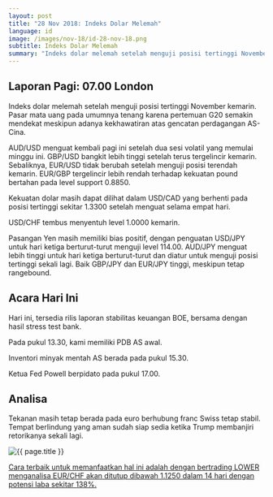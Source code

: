 ```yaml
---
layout: post
title: "28 Nov 2018: Indeks Dolar Melemah"
language: id
image: /images/nov-18/id-28-nov-18.png
subtitle: Indeks Dolar Melemah
summary: "Indeks dolar melemah setelah menguji posisi tertinggi November kemarin. Pasar mata uang pada umumnya tenang karena pertemuan G20 semakin mendekat meskipun adanya kekhawatiran atas gencatan perdagangan AS-Cina"
---
```

## Laporan Pagi: 07.00 London

Indeks dolar melemah setelah menguji posisi tertinggi November kemarin. Pasar mata uang pada umumnya tenang karena pertemuan G20 semakin mendekat meskipun adanya kekhawatiran atas gencatan perdagangan AS-Cina.

AUD/USD menguat kembali pagi ini setelah dua sesi volatil yang memulai minggu ini. GBP/USD bangkit lebih tinggi setelah terus tergelincir kemarin. Sebaliknya, EUR/USD tidak berubah setelah menguji posisi terendah kemarin. EUR/GBP tergelincir lebih rendah terhadap kekuatan pound bertahan pada level support 0.8850.

Kekuatan dolar masih dapat dilihat dalam USD/CAD yang berhenti pada posisi tertinggi sekitar 1.3300 setelah menguat selama empat hari.

USD/CHF tembus menyentuh level 1.0000 kemarin.

Pasangan Yen masih memiliki bias positif, dengan penguatan USD/JPY untuk hari ketiga berturut-turut menguji level 114.00. AUD/JPY menguat lebih tinggi untuk hari ketiga berturut-turut dan diatur untuk menguji posisi tertinggi sekali lagi. Baik GBP/JPY dan EUR/JPY tinggi, meskipun tetap rangebound.

## Acara Hari Ini

Hari ini, tersedia rilis laporan stabilitas keuangan BOE, bersama dengan hasil stress test bank.

Pada pukul 13.30, kami memiliki PDB AS awal.

Inventori minyak mentah AS berada pada pukul 15.30.

Ketua Fed Powell berpidato pada pukul 17.00.

## Analisa

Tekanan masih tetap berada pada euro berhubung franc Swiss tetap stabil. Tempat berlindung yang aman sudah siap sedia ketika Trump membanjiri retorikanya sekali lagi.

<img src="{{ site.url }}/images/nov-18/id-28-nov-18.png" alt="{{ page.title }}" title="{{ page.title }}">

<a href="%LINK%%?currency=USD&market=forex&underlying=frxEURCHF&formname=higherlower&duration_amount=14&duration_units=d&amount=10&amount_type=stake&expiry_type=duration&barrier=1.1250" target="_blank">Cara terbaik untuk memanfaatkan hal ini adalah dengan bertrading LOWER menganalisa EUR/CHF akan ditutup dibawah 1.1250 dalam 14 hari dengan potensi laba sekitar 138%.</a>
